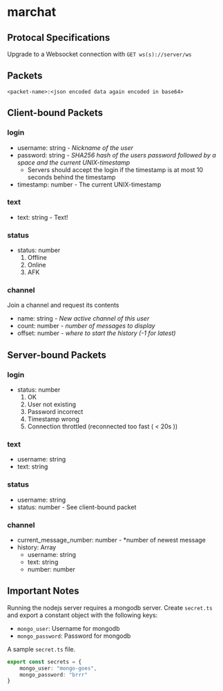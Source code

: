 # marchat

## Protocal Specifications

Upgrade to a Websocket connection with `GET ws(s)://server/ws`

## Packets

`<packet-name>:<json encoded data again encoded in base64>`

## Client-bound Packets

### login

- username: string - *Nickname of the user*
- password: string - *SHA256 hash of the users password followed by a space and the current UNIX-timestamp*
    - Servers should accept the login if the timestamp is at most 10 seconds behind the timestamp
- timestamp: number - The current UNIX-timestamp

### text

- text: string - Text!

### status

- status: number
    1. Offline
    2. Online
    3. AFK

### channel

Join a channel and request its contents

- name: string - *New active channel of this user*
- count: number - *number of messages to display*
- offset: number - *where to start the history (-1 for latest)*

## Server-bound Packets

### login

- status: number
    1. OK
    2. User not existing
    3. Password incorrect
    4. Timestamp wrong
    5. Connection throttled (reconnected too fast ( < 20s ))

### text

- username: string
- text: string

### status

- username: string
- status: number - See client-bound packet

### channel

- current_message_number: number - *number of newest message
- history: Array
    - username: string
    - text: string
    - number: number

## Important Notes

Running the nodejs server requires a mongodb server.
Create `secret.ts` and export a constant object with the following keys:

- `mongo_user`: Username for mongodb
- `mongo_password`: Password for mongodb

A sample `secret.ts` file.

```typescript
export const secrets = {
    mongo_user: "mongo-goes",
    mongo_password: "brrr"
}
```